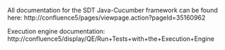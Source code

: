 All documentation for the SDT Java-Cucumber framework can be found here:
http://confluence5/pages/viewpage.action?pageId=35160962

Execution engine documentation:
http://confluence5/display/QE/Run+Tests+with+the+Execution+Engine
